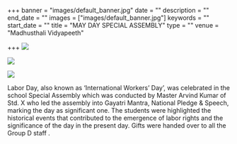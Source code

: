 +++
banner = "images/default_banner.jpg"
date = ""
description = ""
end_date = ""
images = ["images/default_banner.jpg"]
keywords = ""
start_date = ""
title = "MAY DAY SPECIAL ASSEMBLY"
type = ""
venue = "Madhusthali Vidyapeeth"

+++
![](/uploads/2019/11/26/May_Day_Special_2.jpg)

![](/uploads/2019/11/26/May_Day_Special_1.jpg)

![](/uploads/2019/11/26/May_Day_Special_3.jpg)

Labor Day, also known as ‘International Workers’ Day’, was celebrated in the school Special Assembly which was conducted by Master Arvind Kumar of Std. X who led the assembly into Gayatri Mantra, National Pledge & Speech, marking the day as significant one. The students were highlighted the historical events that contributed to the emergence of labor rights and the significance of the day in the present day. Gifts were handed over to all the Group D staff .